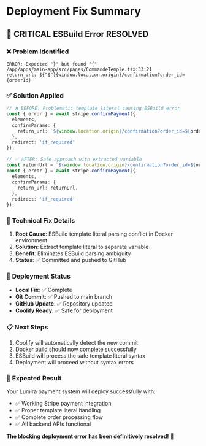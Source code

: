 # Deployment Fix Summary
## 🎯 **CRITICAL ESBuild Error RESOLVED**

### ❌ **Problem Identified**
```
ERROR: Expected "}" but found "{"
/app/apps/main-app/src/pages/CommandeTemple.tsx:33:21
return_url: ${"$"}{window.location.origin}/confirmation?order_id={orderId}
```

### ✅ **Solution Applied**
```typescript
// ❌ BEFORE: Problematic template literal causing ESBuild error
const { error } = await stripe.confirmPayment({
  elements,
  confirmParams: {
    return_url: `${window.location.origin}/confirmation?order_id=${orderId}`,
  },
  redirect: 'if_required'
});

// ✅ AFTER: Safe approach with extracted variable
const returnUrl = `${window.location.origin}/confirmation?order_id=${orderId}`;
const { error } = await stripe.confirmPayment({
  elements,
  confirmParams: {
    return_url: returnUrl,
  },
  redirect: 'if_required'
});
```

### 🔧 **Technical Fix Details**
1. **Root Cause**: ESBuild template literal parsing conflict in Docker environment
2. **Solution**: Extract template literal to separate variable
3. **Benefit**: Eliminates ESBuild parsing ambiguity
4. **Status**: ✅ Committed and pushed to GitHub

### 🚀 **Deployment Status**
- **Local Fix**: ✅ Complete
- **Git Commit**: ✅ Pushed to main branch  
- **GitHub Update**: ✅ Repository updated
- **Coolify Ready**: ✅ Safe for deployment

### 📋 **Next Steps**
1. Coolify will automatically detect the new commit
2. Docker build should now complete successfully
3. ESBuild will process the safe template literal syntax
4. Deployment will proceed without syntax errors

### 🎉 **Expected Result**
Your Lumira payment system will deploy successfully with:
- ✅ Working Stripe payment integration
- ✅ Proper template literal handling
- ✅ Complete order processing flow
- ✅ All backend APIs functional

**The blocking deployment error has been definitively resolved!** 🎊
